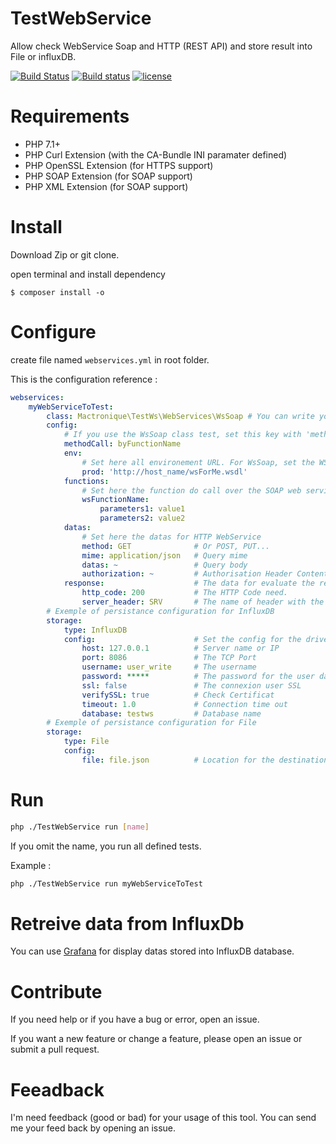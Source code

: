 # TestWebService

Allow check WebService Soap and HTTP (REST API) and store result into File or influxDB.

[![Build Status](https://travis-ci.org/macintoshplus/TestWebService.svg?branch=master)](https://travis-ci.org/macintoshplus/TestWebService)
[![Build status](https://ci.appveyor.com/api/projects/status/qw892qjut5dney8b?svg=true)](https://ci.appveyor.com/project/macintoshplus/testwebservice)
[![license](https://img.shields.io/github/license/mashape/apistatus.svg)](https://github.com/macintoshplus/TestWebService/blob/master/LICENSE)

# Requirements

* PHP 7.1+
* PHP Curl Extension (with the CA-Bundle INI paramater defined)
* PHP OpenSSL Extension (for HTTPS support)
* PHP SOAP Extension (for SOAP support)
* PHP XML Extension (for SOAP support)

# Install

Download Zip or git clone.

open terminal and install dependency
```
$ composer install -o
```

# Configure

create file named `webservices.yml` in root folder.

This is the configuration reference :


```yaml
webservices:
    myWebServiceToTest: 
        class: Mactronique\TestWs\WebServices\WsSoap # You can write your class for specified tests.
        config: 
            # If you use the WsSoap class test, set this key with 'methodCall' value for use the '__soapCall' method in client. Set other value for call the specified function below.
            methodCall: byFunctionName
            env: 
                # Set here all environement URL. For WsSoap, set the WSDL URL.
                prod: 'http://host_name/wsForMe.wsdl'
            functions:
                # Set here the function do call over the SOAP web service
                wsFunctionName:
                    parameters1: value1
                    parameters2: value2
            datas:
                # Set here the datas for HTTP WebService
                method: GET              # Or POST, PUT...
                mime: application/json   # Query mime
                datas: ~                 # Query body
                authorization: ~         # Authorisation Header Content
            response:                    # The data for evaluate the response.
                http_code: 200           # The HTTP Code need.
                server_header: SRV       # The name of header with the value can identify the server.
        # Exemple of persistance configuration for InfluxDB
        storage:
            type: InfluxDB
            config:                      # Set the config for the driver
                host: 127.0.0.1          # Server name or IP
                port: 8086               # The TCP Port
                username: user_write     # The username
                password: *****          # The password for the user database
                ssl: false               # The connexion user SSL
                verifySSL: true          # Check Certificat
                timeout: 1.0             # Connection time out
                database: testws         # Database name
        # Exemple of persistance configuration for File
        storage:
            type: File
            config:
                file: file.json          # Location for the destination file.
```

# Run


```bash
php ./TestWebService run [name]
```

If you omit the name, you run all defined tests.

Example : 

```bash
php ./TestWebService run myWebServiceToTest
```

# Retreive data from InfluxDb

You can use [Grafana](https://grafana.com/) for display datas stored into InfluxDB database.


# Contribute

If you need help or if you have a bug or error, open an issue.

If you want a new feature or change a feature, please open an issue or submit a pull request.

# Feeadback

I'm need feedback (good or bad) for your usage of this tool. You can send me your feed back by opening an issue.
